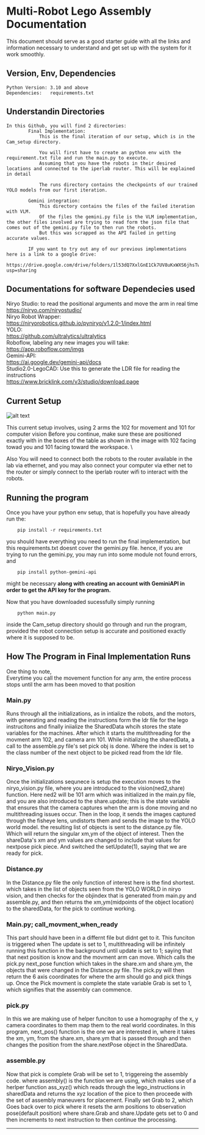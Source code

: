 # Multi-Robot Lego Assembly Documentation
This document should serve as a good starter guide with all the links and information necessary to understand and get set up with the system for it work smoothly.

## Version, Env, Dependencies
    Python Version: 3.10 and above
    Dependencies:   requirements.txt

## Understandin Directories
```
In this Github, you will find 2 directories:
        Final Implementation:
            This is the final iteration of our setup, which is in the Cam_setup directory.
    
            You will first have to create an python env with the requirement.txt file and run the main.py to execute.
            Assuming that you have the robots in their desired locations and connected to the iperlab router. This will be explained in detail
    
            The runs directory contains the checkpoints of our trained YOLO models from our first iteration.
    
        Gemini integration: 
            This directory contains the files of the failed iteration with VLM.
            Of the files the gemini.py file is the VLM implementation, the other files involved are trying to read form the json file that comes out of the gemini.py file to then run the robots. 
            But this was scrapped as the API failed in getting accurate values. 
    
        IF you want to try out any of our previous implementations here is a link to a google drive:
            https://drive.google.com/drive/folders/1l53dQ7XxlGnE1Ck7UV8uKxWXS6jhsTwl?usp=sharing
```


## Documentations for software Dependecies used
Niryo Studio:   to read the positional arguments and move the arm in real time\
    https://niryo.com/niryostudio/    \
Niryo Robot Wrapper: \
    https://niryorobotics.github.io/pyniryo/v1.2.0-1/index.html   \
YOLO:\
    https://github.com/ultralytics/ultralytics  \
Roboflow, labeling any new images you will take:  \
    https://app.roboflow.com/imgs   \
Gemini-API:          \
    https://ai.google.dev/gemini-api/docs    \
Studio2.0-LegoCAD:    Use this to generate the LDR file for reading the instructions\
    https://www.bricklink.com/v3/studio/download.page
       
  
## Current Setup
![alt text](image.jpg)

This current setup involves, using 2 arms the 102 for movement and 101 for computer vision
Before you continue, make sure these are positioned exactly with in the boxes of the table as shown in the image with 102 facing towad you and 101 facing toward the workspace. \

Also You will need to connect both the robots to the router available in the lab via ethernet, and you may also connect your computer via ether net to the router or simply connect to the iperlab router wifi to interact with the robots. 

## Running the program

Once you have your python env setup, that is hopefully you have already run the:
```
    pip install -r requirements.txt
```
you should have everything you need to run the final implementation, but this requirements.txt doesnt cover the gemini.py file.
hence, if you are trying to run the gemini.py, you may run into some module not found errors, and 
```
    pip install python-gemini-api
```
might be necessary **along with creating an account with GeminiAPI in order to get the API key for the program.** 

Now that you have downloaded sucessfully 
simply running
```
    python main.py
```
inside the Cam_setup directory should go through and run the program, provided the robot connection setup is accurate and positioned exactly where it is supposed to be. 

## How The Program in Final Implementation Runs
One thing to note,\
    Everytime you call the movement function for any arm, the entire process stops until the arm has been moved to that position
### Main.py
Runs through all the initializations, as in intialize the robots, and the motors, with generating and reading the instructions form the ldr file for the lego instrucitons and finally iniialize the SharedData whcih stores the state variables for the machines. After which it starts the multithreading for the movment arm 102, and camera arm 101.
While initializing the sharedData, a call to the assemble.py file's set pick obj is done. Where the index is set to the class number of the next object to be picked read from the ldr file. 

### Niryo_Vision.py
Once the initializations sequnece is setup the execution moves to the niryo_vision.py file, where you are introduced to the vision(ned2,share) function. Here ned2 will be 101 arm which was initialized in the main.py file, 
and you are also introduced to the 
    share.update; this is the state variable that ensures that the camera captures when the arm is done moving and no multithreading issues occur.
Then in the loop, it sends the images captured through the fisheye lens, undistorts them and sends the image to the YOLO world model. 
the resulting list of objects is sent to the distance.py file. Which will return the singular xm,ym of the object of interest. 
Then the shareData's xm and ym values are changed to include that values for nextpose pick piece. 
And switched the setUpdate(1), saying that we are ready for pick. 

### Distance.py
In the Distance.py file the only function of interest here is the find shortest. 
which takes in the list of objects seen from the YOLO WORLD in niryo vision, and then checks for the objindex that is generated from main.py and assemble.py, and then returns the xm,ym(midpoints of the object location) to the sharedData, for the pick to continue working.  

### Main.py; call_movment_when_ready
This part should have been in a differnt file but didnt get to it. 
This funciton is triggered when The update is set to 1, multithreading will be infinitely running this function in the background until update is set to 1; saying that that next position is know and the movment arm can move. Which calls the pick.py next_pose function which takes in the share.xm and share.ym, the objects that were changed in the Distance.py file. The pick.py will then return the 6 axis coordinates for where the arm should go and pick things up. Once the Pick movment is complete the state variable Grab is set to 1, which signifies that the assembly can commence. 

### pick.py
In this we are making use of helper funciton to use a homography of the x, y camera coordinates to them map them to the real world coordinates. In this program, next_pos() function is the one we are interested in, where it takes the xm, ym, from the share.xm, share.ym that is passed through and then changes the position from the share.nextPose object in the SharedData. 

### assemble.py
Now that pick is complete Grab will be set to 1, triggereing the assembly code. where assembly() is the function we are using, which makes use of a herlper function ass_xyz() which reads through the lego_instructions in sharedData and returns the xyz location of the pice to then proceede with the set of assembly maneuvers for placement. Finally set Grab to 2, which Goes back over to pick where it resets the arm positions to observation pose(default position) where share.Grab and share.Update gets set to 0 and then increments to next instruction to then continue the processing. 

-----------------------------------------------------------------------------